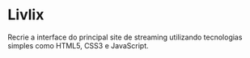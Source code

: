 # Livlix
Recrie a interface do principal site de streaming utilizando tecnologias simples como HTML5, CSS3 e JavaScript.
